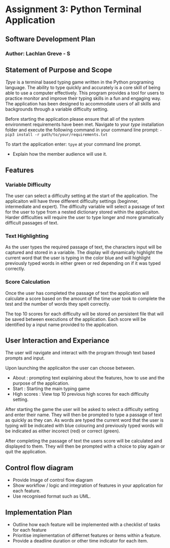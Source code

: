 # Assignment 3: Python Terminal Application

## Software Development Plan

### Author: Lachlan Greve - S

## Statement of Purpose and Scope

*Tpye* is a terminal based typing game written in the Python programing language. The ability to type quickly and accurately is a core skill of being able to use a computer effectively. This program provides a tool for users to practice monitor and improve their typing skills in a fun and engaging way. The application has been designed to accommodate users of all skills and backgrounds through a variable difficulty setting.  

Before starting the application please ensure that all of the system environment requirements have been met. Navigate to your *type* installation folder and execute the following command in your command line prompt: 
`-pip3 install -r path/to/your/requirements.txt`

To start the application enter: `tpye` at your command line prompt.

- Explain how the member audience will use it.

## Features

### Variable Difficulty 

The user can select a difficulty setting at the start of the application. The applicaiton will have three different difficulty settings (beginner, intermediate and expert). The difficulty variable will select a passage of text for the user to type from a nested dictionary stored within the applicaiton. Harder difficulties will require the user to type longer and more gramatically difficult passages of text.

### Text Highlighting 

As the user types the required passage of text, the characters input will be captured and stored in a variable. The display will dynamically highlight the current word that the user is typing in the color blue and will highlight previously typed words in either green or red depending on if it was typed correctly.

### Score Calculation

Once the user has completed the passage of text the application will calculate a score based on the amount of the time user took to complete the test and the number of words they spelt correctly. 

The top 10 scores for each difficulty will be stored on persistent file that will be saved between executions of the application. Each score will be identified by a input name provided to the application.  


## User Interaction and Experiance

The user will navigate and interact with the program through text based prompts and input. 

Upon launching the applicaiton the user can choose between.

- About : prompting text explaining about the features, how to use and the purpose of the application.
- Start : Starting the main typing game
- High scores : View top 10 previous high scores for each difficulty setting.

After starting the game the user will be asked to select a difficulty setting and enter their name. They will then be prompted to type a passage of text as quickly as they can. As words are typed the current word that the user is typing will be indicated with blue colouring and previously typed words will be indicated as either incorect (red) or correct (green).

After completing the passage of text the users score will be calculated and displayed to them. They will then be prompted with a choice to play again or quit the application.  

## Control flow diagram

- Provide Image of control flow diagram
- Show workflow / logic and integration of features in your application for each feature.
- Use recognised format such as UML.

## Implementation Plan

- Outline how each feature will be implemented with a checklist of tasks for each feature
- Prioritise implementation of differnet features or items within a feature.
- Provide a deadline duration or other time indicator for each item.


